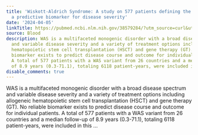 ```yaml
---
title: 'Wiskott-Aldrich Syndrome: A study on 577 patients defining the genotype as
  a predictive biomarker for disease severity'
date: '2024-04-05'
linkTitle: https://pubmed.ncbi.nlm.nih.gov/38579284/?utm_source=curl&utm_medium=rss&utm_campaign=journals&utm_content=7603509&fc=None&ff=20240406181030&v=2.18.0.post9+e462414
source: Blood
description: WAS is a multifaceted monogenic disorder with a broad disease spectrum
  and variable disease severity and a variety of treatment options including allogeneic
  hematopoietic stem cell transplantation (HSCT) and gene therapy (GT). No reliable
  biomarker exists to predict disease course and outcome for individual patients.
  A total of 577 patients with a WAS variant from 26 countries and a median follow-up
  of 8.9 years (0.3-71.1), totaling 6118 patient-years, were included in this ...
disable_comments: true
---
```

WAS is a multifaceted monogenic disorder with a broad disease spectrum and variable disease severity and a variety of treatment options including allogeneic hematopoietic stem cell transplantation (HSCT) and gene therapy (GT). No reliable biomarker exists to predict disease course and outcome for individual patients. A total of 577 patients with a WAS variant from 26 countries and a median follow-up of 8.9 years (0.3-71.1), totaling 6118 patient-years, were included in this ...